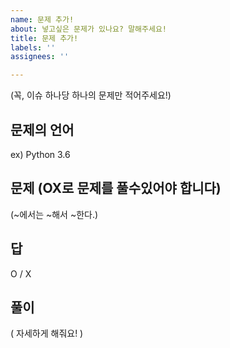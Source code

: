 ```yaml
---
name: 문제 추가!
about: 넣고싶은 문제가 있나요? 말해주세요!
title: 문제 추가!
labels: ''
assignees: ''

---
```


(꼭, 이슈 하나당 하나의 문제만 적어주세요!)

## 문제의 언어
ex) Python 3.6

## 문제 (OX로 문제를 풀수있어야 합니다)
(~에서는 ~해서 ~한다.)

## 답
O / X

## 풀이
( 자세하게 해줘요! )
